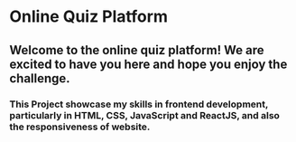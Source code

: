 # Online Quiz Platform
## Welcome to the online quiz platform! We are excited to have you here and hope you enjoy the challenge. 
### This Project showcase my skills in frontend development, particularly in HTML, CSS, JavaScript and ReactJS, and also the responsiveness of website.

